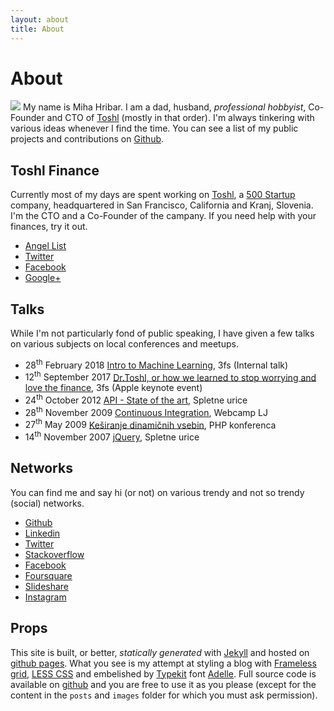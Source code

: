 ```yaml
---
layout: about
title: About
---
```


About
=====

![](http://www.gravatar.com/avatar/0f4e496a1dd3c0166af5527febb30dc6?rating=PG&size=150)
My name is Miha Hribar. I am a dad, husband, *professional hobbyist*, Co-Founder and
CTO of [Toshl](http://toshl.com) (mostly in that order). I'm always tinkering with various ideas whenever I find the time. You can see a list of my public
projects and contributions on [Github](https://github.com/mihahribar).

Toshl Finance
-------------

Currently most of my days are spent working on
[Toshl](https://toshl.com), a [500 Startup](http://500.co) company,
headquartered in San Francisco, California and Kranj, Slovenia. I'm the
CTO and a Co-Founder of the campany. If you need help with your finances, try it out.

- [Angel List](http://angel.co/toshl)
- [Twitter](http://twitter.com/toshl)
- [Facebook](http://www.facebook.com/ToshlFinance)
- [Google+](https://plus.google.com/107346451756750757079)

Talks
-----

While I'm not particularly fond of public speaking, I have given a few
talks on various subjects on local conferences and meetups.

-   <time datetime="2018-02-28">28<sup>th</sup> February 2018</time>
    [Intro to Machine Learning](/talks/intro-to-ml.pdf), 3fs (Internal talk)
-   <time datetime="2017-09-12">12<sup>th</sup> September 2017</time>
    [Dr.Toshl, or how we learned to stop worrying and love the finance](/talks/dr.toshl.pdf), 3fs (Apple keynote event)
-   <time datetime="2012-10-24">24<sup>th</sup> October 2012</time>
    [API - State of the art](/talks/api-state-of-the-art), Spletne urice
-   <time datetime="2009-11-14">28<sup>th</sup> November 2009</time>
    [Continuous
    Integration](http://www.slideshare.net/mihahribar/continuous-integration-2606686),
    Webcamp LJ
-   <time datetime="2009-05-27">27<sup>th</sup> May 2009</time>
    [Keširanje dinamičnih
    vsebin](http://phpkonferenca.si/2009/predavanje-kesiranje-dinamicnih-vsebin),
    PHP konferenca
-   <time datetime="2007-11-14">14<sup>th</sup> November 2007</time>
    [jQuery](http://www.slideshare.net/mihahribar/jquery-11996194),
    Spletne urice

Networks
--------

You can find me and say hi (or not) on various trendy and not so trendy (social) networks.

- [Github](https://github.com/mihahribar)
- [Linkedin](http://www.linkedin.com/in/mihahribar)
- [Twitter](https://twitter.com/mihahribar)
- [Stackoverflow](http://stackoverflow.com/users/165708/miha-hribar)
- [Facebook](https://www.facebook.com/mihahribar)
- [Foursquare](https://foursquare.com/mihahribar)
- [Slideshare](http://www.slideshare.net/mihahribar/)
- [Instagram](https://www.instagram.com/mihahribar/)

Props
-----

This site is built, or better, *statically generated* with
[Jekyll](https://github.com/mojombo/jekyll) and hosted on [github pages](https://pages.github.com). What you see is my attempt
at styling a blog with [Frameless grid](http://framelessgrid.com/),
[LESS CSS](http://lesscss.org/) and embelished by
[Typekit](http://typekit.com) font
[Adelle](https://typekit.com/fonts/adelle-web). Full source code is
available on
[github](https://github.com/mihahribar/mihahribar.github.io) and you are
free to use it as you please (except for the content in the `posts` and
`images` folder for which you must ask permission).

